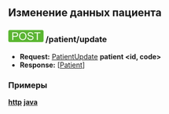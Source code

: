 ## Изменение данных пациента

### ![POST](../../../img/post.png) /patient/update
* **Request:** [PatientUpdate](../../../types/types.md#com.siams.med.api.PatientUpdate) **patient <id, code>**
* **Response:** [[Patient](../../../types/types.md#com.siams.med.api.Patient)]

### Примеры
**[http](examples/update.md)**
**[java](examples/updateJava.md)**
